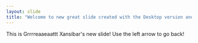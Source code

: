 ```yaml
---
layout: slide
title: "Welcome to new great slide created with the Desktop version and VSC!"
---
```

This is Grrrreaaeaattt Xansibar's new slide!
Use the left arrow to go back!